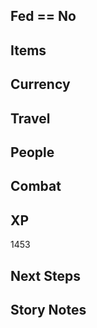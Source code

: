 ## Fed == No 

## Items 

## Currency 

## Travel 

## People 

## Combat 

## XP 
1453

## Next Steps 

## Story Notes 